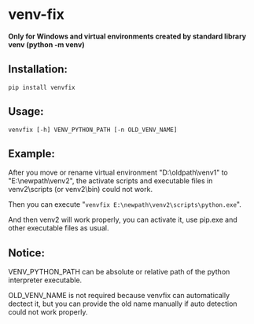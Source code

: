 # venv-fix

**Only for Windows and virtual environments created by standard library venv (python -m venv)**

## Installation:

```pip install venvfix```

## Usage: 

```venvfix [-h] VENV_PYTHON_PATH [-n OLD_VENV_NAME]```

## Example:

After you move or rename virtual environment "D:\oldpath\venv1" to "E:\newpath\venv2", the activate scripts and executable files in venv2\scripts (or venv2\bin) could not work.

Then you can execute "```venvfix E:\newpath\venv2\scripts\python.exe```".

And then venv2 will work properly, you can activate it, use pip.exe and other executable files as usual.

## Notice:

VENV_PYTHON_PATH can be absolute or relative path of the python interpreter executable.

OLD_VENV_NAME is not required because venvfix can automatically dectect it, but you can provide the old name manually if auto detection could not work properly.
